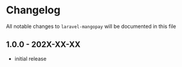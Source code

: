 # Changelog

All notable changes to `laravel-mangopay` will be documented in this file

## 1.0.0 - 202X-XX-XX

- initial release
